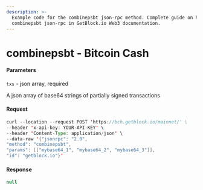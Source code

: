 ```yaml
---
description: >-
  Example code for the combinepsbt json-rpc method. Сomplete guide on how to use
  combinepsbt json-rpc in GetBlock.io Web3 documentation.
---
```


# combinepsbt - Bitcoin Cash

#### Parameters

`txs` - json array, required

A json array of base64 strings of partially signed transactions

#### Request

```java
curl --location --request POST 'https://bch.getblock.io/mainnet/' \
--header 'x-api-key: YOUR-API-KEY' \
--header 'Content-Type: application/json' \
--data-raw '{"jsonrpc": "2.0",
"method": "combinepsbt",
"params": [["mybase64_1", "mybase64_2", "mybase64_3"]],
"id": "getblock.io"}'
```

#### Response

```java
null
```

